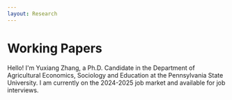 ```yaml
---
layout: Research 
---
```


# Working Papers
Hello! I'm Yuxiang Zhang, a Ph.D. Candidate in the Department of Agricultural Economics, Sociology and Education at the Pennsylvania State University. I am currently on the 2024-2025 job market and available for job interviews. 

<br/>


